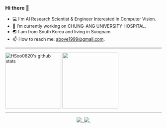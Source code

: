 ### Hi there 👋
- 💻 I'm AI Research Scientist & Engineer Interested in Computer Vision.
- 🔭 I’m currently working on CHUNG-ANG UNIVERSITY HOSPITAL.
- 🌏 I am from South Korea and living in Sungnam.
- 📫 How to reach me: above1999@gmail.com.

<hr/>

<a href="https://github.com/HSoo0620"><img align="center" style="height:180px" src="https://github-readme-stats.vercel.app/api?username=HSoo0620&show_icons=true&include_all_commits=true&theme=onedark&hide_border=true" alt="HSoo0620's github stats" /></a>
<a href="https://github.com/HSoo0620/"><img align="center" style="height:180px" src="https://github-readme-stats.vercel.app/api/top-langs/?username=HSoo0620&layout=compact&theme=onedark&hide_border=true" /></a> 

<hr/>

<div align="center">
<a href ="https://www.notion.so/soovml/Hyensoo-Jang-d9742c2500ab4b5587a94f4a8608069e"><img src="https://img.shields.io/badge/Notion-F3F3F3.svg?style=for-the-badge&logo=notion&logoColor=black" />&nbsp
<a href ="https://github.com/HSoo0620/"><img src="https://img.shields.io/badge/github-F3F3F3.svg?style=for-the-badge&logo=github&logoColor=black" />&nbsp
</div>

<!--
<h3 align="center">✨ Frameworks ✨</h3>
<div align="center">
  <img src="https://img.shields.io/badge/Pytorch-F3F3F3.svg?style=for-the-badge&logo=pytorch&logoColor=red" />&nbsp
  <img src="https://img.shields.io/badge/Tensorflow-F3F3F3.svg?style=for-the-badge&logo=tensorflow&logoColor=FF6F00" />&nbsp
  <img src="https://img.shields.io/badge/Docker-F3F3F3.svg?style=for-the-badge&logo=docker&logoColor=#blue" />&nbsp
</div>
<h3 align="center">🛠 Tools 🛠</h3>
<div align="center">
  <img src="https://img.shields.io/badge/Notion-F3F3F3.svg?style=for-the-badge&logo=notion&logoColor=black" />&nbsp
  <img src="https://img.shields.io/badge/github-F3F3F3.svg?style=for-the-badge&logo=github&logoColor=black" />&nbsp
</div>

<br>
!-->
